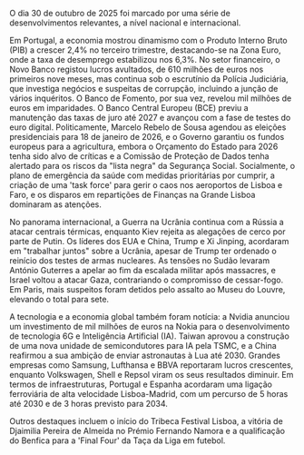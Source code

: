 O dia 30 de outubro de 2025 foi marcado por uma série de desenvolvimentos relevantes, a nível nacional e internacional.

Em Portugal, a economia mostrou dinamismo com o Produto Interno Bruto (PIB) a crescer 2,4% no terceiro trimestre, destacando-se na Zona Euro, onde a taxa de desemprego estabilizou nos 6,3%. No setor financeiro, o Novo Banco registou lucros avultados, de 610 milhões de euros nos primeiros nove meses, mas continua sob o escrutínio da Polícia Judiciária, que investiga negócios e suspeitas de corrupção, incluindo a junção de vários inquéritos. O Banco de Fomento, por sua vez, revelou mil milhões de euros em imparidades. O Banco Central Europeu (BCE) previu a manutenção das taxas de juro até 2027 e avançou com a fase de testes do euro digital. Politicamente, Marcelo Rebelo de Sousa agendou as eleições presidenciais para 18 de janeiro de 2026, e o Governo garantiu os fundos europeus para a agricultura, embora o Orçamento do Estado para 2026 tenha sido alvo de críticas e a Comissão de Proteção de Dados tenha alertado para os riscos da "lista negra" da Segurança Social. Socialmente, o plano de emergência da saúde com medidas prioritárias por cumprir, a criação de uma 'task force' para gerir o caos nos aeroportos de Lisboa e Faro, e os disparos em repartições de Finanças na Grande Lisboa dominaram as atenções.

No panorama internacional, a Guerra na Ucrânia continua com a Rússia a atacar centrais térmicas, enquanto Kiev rejeita as alegações de cerco por parte de Putin. Os líderes dos EUA e China, Trump e Xi Jinping, acordaram em "trabalhar juntos" sobre a Ucrânia, apesar de Trump ter ordenado o reinício dos testes de armas nucleares. As tensões no Sudão levaram António Guterres a apelar ao fim da escalada militar após massacres, e Israel voltou a atacar Gaza, contrariando o compromisso de cessar-fogo. Em Paris, mais suspeitos foram detidos pelo assalto ao Museu do Louvre, elevando o total para sete.

A tecnologia e a economia global também foram notícia: a Nvidia anunciou um investimento de mil milhões de euros na Nokia para o desenvolvimento de tecnologia 6G e Inteligência Artificial (IA). Taiwan aprovou a construção de uma nova unidade de semicondutores para IA pela TSMC, e a China reafirmou a sua ambição de enviar astronautas à Lua até 2030. Grandes empresas como Samsung, Lufthansa e BBVA reportaram lucros crescentes, enquanto Volkswagen, Shell e Repsol viram os seus resultados diminuir. Em termos de infraestruturas, Portugal e Espanha acordaram uma ligação ferroviária de alta velocidade Lisboa-Madrid, com um percurso de 5 horas até 2030 e de 3 horas previsto para 2034.

Outros destaques incluem o início do Tribeca Festival Lisboa, a vitória de Djaimilia Pereira de Almeida no Prémio Fernando Namora e a qualificação do Benfica para a 'Final Four' da Taça da Liga em futebol.